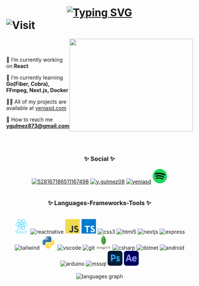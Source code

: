 <h1 align="center">
 <a href="https://github.com/CagatayAkkas">
  <img alt="Typing SVG" src="https://readme-typing-svg.demolab.com?font=Fira+Code&color=FFFFFF&size=28&duration=3000&pause=500&center=true&vCenter=true&width=435&lines=✨+Yiğit Gülmez+✨;💻+Software+Developer+💻"/>
 </a>

 <br/>
 
 <div align="left"><img alt="Visit" src="https://komarev.com/ghpvc/?username=yeniasd&color=blueviolet&abbreviated=true"/></div>
 
</h1>

<img src="https://media3.giphy.com/media/v1.Y2lkPTc5MGI3NjExejFiajBiM3g2ZTF4cjcxN28xOXo5d2J6dzNyNTBycDk5bjAxdDZoayZlcD12MV9pbnRlcm5hbF9naWZfYnlfaWQmY3Q9Zw/qgQUggAC3Pfv687qPC/giphy.gif" height="250" width="333" align="right"/>

<br/>
<br/>

 🔭 I’m currently working on **React**

 🔎 I’m currently learning **Go(Fiber, Cobra), FFmpeg, Next.js, Docker**

 👨‍💻 All of my projects are available at [yeniasd.com](https://yeniasd.com/)

 📨 How to reach me **ygulmez873@gmail.com**

<br/>

#

<div align="center">
 <h3>✨ Social ✨</h3>
 
 <a href="https://discord.gg/528167186511167498" target="blank">
   <img src="https://cdn.prod.website-files.com/6257adef93867e50d84d30e2/653714c174fc6c8bbea73caf_636e0a69f118df70ad7828d4_icon_clyde_blurple_RGB.svg" alt="528167186511167498" height="40" width="40" /></a>

 <a href="https://instagram.com/y.gulmez08" target="blank">
   <img src="https://raw.githubusercontent.com/rahuldkjain/github-profile-readme-generator/master/src/images/icons/Social/instagram.svg" alt="y.gulmez08" height="40" width="40" /></a>

 <a href="https://linkedin.com/in/yeniasd" target="blank">
   <img src="https://raw.githubusercontent.com/rahuldkjain/github-profile-readme-generator/master/src/images/icons/Social/linked-in-alt.svg" alt="yeniasd" height="40" width="40" /></a>
  
 <a href="https://open.spotify.com/user/9uato4x6999lqe6qjh83r40hx" target="blank">
  <img src="https://raw.githubusercontent.com/github/explore/54e45fb3fb5605cdf683fbe5433d51ee4d05ccc0/topics/spotify/spotify.png" alt="yeniasd" height="40" width="40" /></a>
</div>

#

<h3 align="center">✨ Languages-Frameworks-Tools ✨</h3>

<br/>

<div align="center">
 <img alt="react" width="40" height="40" src="https://raw.githubusercontent.com/devicons/devicon/master/icons/react/react-original-wordmark.svg"/>
 <img alt="reactnative" width="40" height="40" src="https://reactnative.dev/img/header_logo.svg"/>
 <img alt="javascript" width="40" height="40" src="https://raw.githubusercontent.com/devicons/devicon/master/icons/javascript/javascript-original.svg"/>
 <img alt="typescript" width="40" height="40" src="https://raw.githubusercontent.com/devicons/devicon/master/icons/typescript/typescript-original.svg"/>
 <img alt="css3" width="40" height="40" src="https://user-images.githubusercontent.com/25181517/183898674-75a4a1b1-f960-4ea9-abcb-637170a00a75.png"/>
 <img alt="html5" width="40" height="40" src="https://user-images.githubusercontent.com/25181517/192158954-f88b5814-d510-4564-b285-dff7d6400dad.png"/>
 <img alt="nextjs" width="40" height="40" src="https://github.com/marwin1991/profile-technology-icons/assets/136815194/5f8c622c-c217-4649-b0a9-7e0ee24bd704"/>
 <img alt="express" width="40" height="40" src="https://user-images.githubusercontent.com/25181517/183859966-a3462d8d-1bc7-4880-b353-e2cbed900ed6.png"/>
 <img alt="tailwind" width="40" height="40" src="https://www.vectorlogo.zone/logos/tailwindcss/tailwindcss-icon.svg"/>
 <img alt="python" width="40" height="40" src="https://raw.githubusercontent.com/devicons/devicon/master/icons/python/python-original.svg"/>
 <img alt="vscode" width="40" height="40" src="https://user-images.githubusercontent.com/25181517/192108891-d86b6220-e232-423a-bf5f-90903e6887c3.png"/>
 <img alt="git" width="40" height="40" src="https://www.vectorlogo.zone/logos/git-scm/git-scm-icon.svg"/>
 <img alt="mongodb" width="40" height="40" src="https://raw.githubusercontent.com/devicons/devicon/master/icons/mongodb/mongodb-original-wordmark.svg"/>
 <img alt="csharp" width="40" height="40" src="https://user-images.githubusercontent.com/25181517/121405384-444d7300-c95d-11eb-959f-913020d3bf90.png"/>
 <img alt="dotnet" width="40" height="40" src="https://user-images.githubusercontent.com/25181517/121405754-b4f48f80-c95d-11eb-8893-fc325bde617f.png"/>
 <img alt="android" width="40" height="40" src="https://user-images.githubusercontent.com/25181517/117269608-b7dcfb80-ae58-11eb-8e66-6cc8753553f0.png"/>
 <img alt="arduino" width="40" height="40" src="https://cdn.worldvectorlogo.com/logos/arduino-1.svg"/>
 <img alt="mssql" width="40" height="40" src="https://github.com/marwin1991/profile-technology-icons/assets/19180175/3b371807-db7c-45b4-8720-c0cfc901680a"/>
 <img alt="photoshop" width="40" height="40" src="https://github.com/computergnome99/adobe-icons/blob/main/png/Icon/Photoshop.png"/>
 <img alt="aftereffect" width="40" height="40" src="https://github.com/computergnome99/adobe-icons/blob/main/png/Icon/After%20Effects.png"/>
</div>

<br/>

<div align="center"><img alt="languages graph" height="150" src="https://github-readme-stats.vercel.app/api/top-langs/?username=yigitgulmez&theme=aura&show_icons=true&hide_border=true&layout=compact"/></div>

